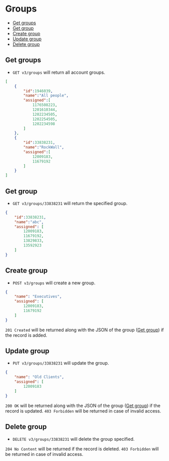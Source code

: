 Groups
====================

* [Get groups](#get-groups)
* [Get group](#get-group)
* [Create group](#create-group)
* [Update group](#update-group)
* [Delete group](#delete-group)

Get groups
----------------

* `GET v3/groups` will return all account groups.

```json
[
    {
        "id":1946039,
        "name":"All people",
        "assigned":[
            1176508223,
            1201610344,
            1202234505,
            1202254505,
            1202234598
        ]
    },
    {
        "id":33838231,
        "name":"RockWall",
        "assigned":[
            12009183,
            11679192
        ]
    }
]
```

Get group
----------------

* `GET v3/groups/33838231` will return the specified group.

```json
{
	"id":33838231,
	"name":"abc",
	"assigned": [
        12009183,
        11679192,
		13829833,
        13592923
    ]
}
```

Create group
----------------

* `POST v3/groups` will create a new group.

```json
{
	"name": "Executives",
	"assigned": [
        12009183,
        11679192
    ]
}
```

`201 Created` will be returned along with the JSON of the group ([Get group](#get-group)) if the record is added. 


Update group
----------------

* `PUT v3/groups/33838231` will update the group.

```json
{
	"name": "Old Clients",
	"assigned": [
        12009183
    ]
}
```

`200 OK` will be returned along with the JSON of the group ([Get group](#get-group)) if the record is updated. `403 Forbidden` will be returned in case of invalid access.

Delete group
----------------

* `DELETE v3/groups/33838231` will delete the group specified.

`204 No Content` will be returned if the record is deleted. `403 Forbidden` will be returned in case of invalid access.
